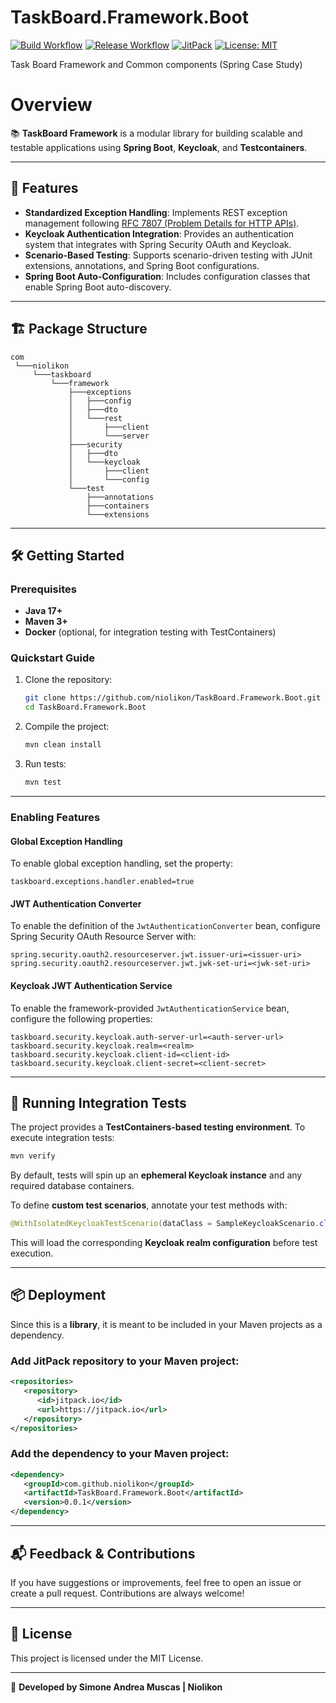 # TaskBoard.Framework.Boot

[![Build Workflow](https://github.com/niolikon/TaskBoard.Framework.Boot/actions/workflows/maven.yml/badge.svg)](https://github.com/niolikon/TaskBoard.Framework.Boot/actions)
[![Release Workflow](https://github.com/niolikon/TaskBoard.Framework.Boot/actions/workflows/release-maven.yml/badge.svg)](https://github.com/niolikon/TaskBoard.Framework.Boot/actions)
[![JitPack](https://jitpack.io/v/niolikon/TaskBoard.Framework.Boot.svg)](https://jitpack.io/#niolikon/TaskBoard.Framework.Boot)
[![License: MIT](https://img.shields.io/badge/License-MIT-green.svg)](https://opensource.org/licenses/MIT)

Task Board Framework and Common components (Spring Case Study)

# Overview

📚 **TaskBoard Framework** is a modular library for building scalable and testable applications using **Spring Boot**, **Keycloak**, and **Testcontainers**.

---

## 🚀 Features

- **Standardized Exception Handling**: Implements REST exception management following [RFC 7807 (Problem Details for HTTP APIs)](https://datatracker.ietf.org/doc/html/rfc7807).
- **Keycloak Authentication Integration**: Provides an authentication system that integrates with Spring Security OAuth and Keycloak.
- **Scenario-Based Testing**: Supports scenario-driven testing with JUnit extensions, annotations, and Spring Boot configurations.
- **Spring Boot Auto-Configuration**: Includes configuration classes that enable Spring Boot auto-discovery.

---

## 🏗️ Package Structure

```
com
 └───niolikon
     └───taskboard
         └───framework
             ├───exceptions
             │   ├───config
             │   ├───dto
             │   └───rest
             │       ├───client
             │       └───server
             ├───security
             │   ├───dto
             │   └───keycloak
             │       ├───client
             │       └───config
             └───test
                 ├───annotations
                 ├───containers
                 └───extensions
```

---

## 🛠️ Getting Started

### Prerequisites

- **Java 17+**
- **Maven 3+**
- **Docker** (optional, for integration testing with TestContainers)

### Quickstart Guide

1. Clone the repository:
   ```bash
   git clone https://github.com/niolikon/TaskBoard.Framework.Boot.git
   cd TaskBoard.Framework.Boot
   ```

2. Compile the project:
   ```bash
   mvn clean install
   ```

3. Run tests:
   ```bash
   mvn test
   ```

---

### Enabling Features

#### Global Exception Handling
To enable global exception handling, set the property:
```properties
taskboard.exceptions.handler.enabled=true
```

#### JWT Authentication Converter
To enable the definition of the `JwtAuthenticationConverter` bean, configure Spring Security OAuth Resource Server with:
```properties
spring.security.oauth2.resourceserver.jwt.issuer-uri=<issuer-uri>
spring.security.oauth2.resourceserver.jwt.jwk-set-uri=<jwk-set-uri>
```

#### Keycloak JWT Authentication Service
To enable the framework-provided `JwtAuthenticationService` bean, configure the following properties:
```properties
taskboard.security.keycloak.auth-server-url=<auth-server-url>
taskboard.security.keycloak.realm=<realm>
taskboard.security.keycloak.client-id=<client-id>
taskboard.security.keycloak.client-secret=<client-secret>
```

---

## 🧪 Running Integration Tests

The project provides a **TestContainers-based testing environment**. To execute integration tests:

```bash
mvn verify
```

By default, tests will spin up an **ephemeral Keycloak instance** and any required database containers.

To define **custom test scenarios**, annotate your test methods with:

```java
@WithIsolatedKeycloakTestScenario(dataClass = SampleKeycloakScenario.class)
```

This will load the corresponding **Keycloak realm configuration** before test execution.

---

## 📦 Deployment

Since this is a **library**, it is meant to be included in your Maven projects as a dependency.

### Add JitPack repository to your Maven project:

```xml
<repositories>
   <repository>
      <id>jitpack.io</id>
      <url>https://jitpack.io</url>
   </repository>
</repositories>
```

### Add the dependency to your Maven project:

```xml
<dependency>
   <groupId>com.github.niolikon</groupId>
   <artifactId>TaskBoard.Framework.Boot</artifactId>
   <version>0.0.1</version>
</dependency>
```

---

## 📬 Feedback & Contributions

If you have suggestions or improvements, feel free to open an issue or create a pull request. Contributions are always welcome!

---

## 📝 License

This project is licensed under the MIT License.

---

🚀 **Developed by Simone Andrea Muscas | Niolikon**

